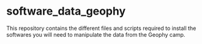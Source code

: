 # software_data_geophy

This repository contains the different files and scripts required to install the softwares you will need to manipulate the data from the Geophy camp.
